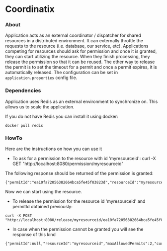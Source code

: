 # Coordinatix

### About
Application acts as an external coordinator / dispatcher for shared resources in a distributed environment.
It can externally throttle the requests to the resource (i.e. database, our service, etc).
Applications competing for resources should ask for permission and once it is granted,
they can start utilizing the resource.
When they finish processing, they release the permission so that it can be reused.
The other way to release the permit is to set the timeout for a permit and once a permit expires,
it is automatically released.
The configuration can be set in `application.properties` config file.

### Dependencies
Application uses Redis as an external environment to synchronize on.
This allows us to scale the application.

If you do not have Redis you can install it using docker:
```
docker pull redis
```

### HowTo
Here are the instructions on how you can use it

* To ask for a permission to the resource with id 'myresourceid': curl -X GET "http://localhost:8080/permission/myresourceid"

The following response should be returned of the permission is granted:
```
{"permitId":"ea10fa72056382664bca5fe45f03823d","resourceId":"myresourceid","maxAllowedPermits":2,"currentPermits":0,"expirationMs":5000,"granted":true}
```
Now we can start using the resource.

* To release the permission for the resource id 'myresourceid' and permitId obtained previously:
```
curl -X POST "http://localhost:8080/release/myresourceid/ea10fa72056382664bca5fe45f03823d"
```

* In case when the permission cannot be granted you will see the response of this kind
```
{"permitId":null,"resourceId":"myresourceid","maxAllowedPermits":2,"currentPermits":0,"expirationMs":5000,"granted":false}
```
